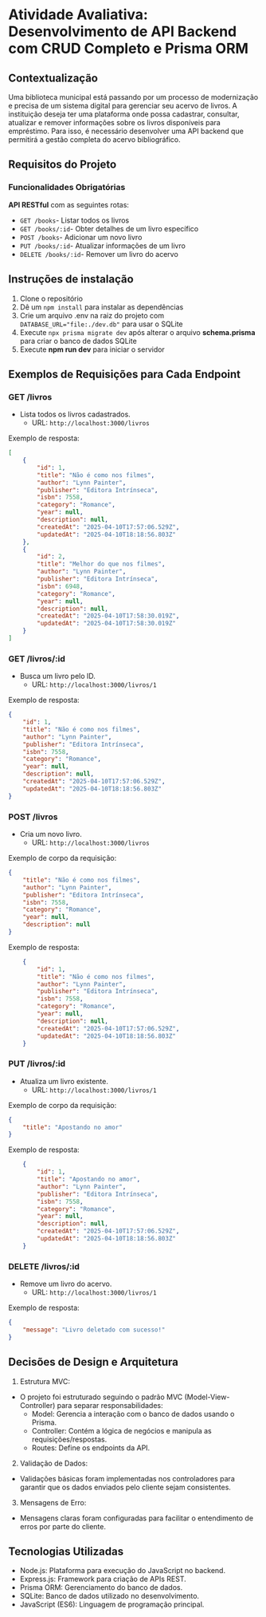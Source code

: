 # Atividade Avaliativa: Desenvolvimento de API Backend com CRUD Completo e Prisma ORM

## Contextualização

Uma biblioteca municipal está passando por um processo de modernização e precisa de um sistema digital para gerenciar seu acervo de livros. A instituição deseja ter uma plataforma onde possa cadastrar, consultar, atualizar e remover informações sobre os livros disponíveis para empréstimo. Para isso, é necessário desenvolver uma API backend que permitirá a gestão completa do acervo bibliográfico.

## Requisitos do Projeto

### Funcionalidades Obrigatórias

**API RESTful** com as seguintes rotas: 
- `GET /books`- Listar todos os livros 
- `GET /books/:id`- Obter detalhes de um livro específico 
- `POST /books`- Adicionar um novo livro 
- `PUT /books/:id`- Atualizar informações de um livro 
- `DELETE /books/:id`- Remover um livro do acervo

## Instruções de instalação

1. Clone o repositório
2. Dê um `npm install` para instalar as dependências
3. Crie um arquivo .env na raiz do projeto com `DATABASE_URL="file:./dev.db"` para usar o SQLite
4. Execute `npx prisma migrate dev` após alterar o arquivo **schema.prisma** para criar o banco de dados SQLite
5. Execute **npm run dev** para iniciar o servidor

## Exemplos de Requisições para Cada Endpoint

### GET /livros

- Lista todos os livros cadastrados.
    - URL: `http://localhost:3000/livros`

Exemplo de resposta:

```json
[
    {
        "id": 1,
        "title": "Não é como nos filmes",
        "author": "Lynn Painter",
        "publisher": "Editora Intrínseca",
        "isbn": 7558,
        "category": "Romance",
        "year": null,
        "description": null,
        "createdAt": "2025-04-10T17:57:06.529Z",
        "updatedAt": "2025-04-10T18:18:56.803Z"
    },
    {
        "id": 2,
        "title": "Melhor do que nos filmes",
        "author": "Lynn Painter",
        "publisher": "Editora Intrínseca",
        "isbn": 6948,
        "category": "Romance",
        "year": null,
        "description": null,
        "createdAt": "2025-04-10T17:58:30.019Z",
        "updatedAt": "2025-04-10T17:58:30.019Z"
    }
]
```

### GET /livros/:id

- Busca um livro pelo ID.
    - URL: `http://localhost:3000/livros/1`

Exemplo de resposta:

```json
{
    "id": 1,
    "title": "Não é como nos filmes",
    "author": "Lynn Painter",
    "publisher": "Editora Intrínseca",
    "isbn": 7558,
    "category": "Romance",
    "year": null,
    "description": null,
    "createdAt": "2025-04-10T17:57:06.529Z",
    "updatedAt": "2025-04-10T18:18:56.803Z"
}
```

### POST /livros

- Cria um novo livro.
    - URL: `http://localhost:3000/livros`

Exemplo de corpo da requisição:

```json
{
    "title": "Não é como nos filmes",
    "author": "Lynn Painter",
    "publisher": "Editora Intrínseca",
    "isbn": 7558,
    "category": "Romance",
    "year": null,
    "description": null
}
```

Exemplo de resposta:

```json
    {
        "id": 1,
        "title": "Não é como nos filmes",
        "author": "Lynn Painter",
        "publisher": "Editora Intrínseca",
        "isbn": 7558,
        "category": "Romance",
        "year": null,
        "description": null,
        "createdAt": "2025-04-10T17:57:06.529Z",
        "updatedAt": "2025-04-10T18:18:56.803Z"
    }
```

### PUT /livros/:id

- Atualiza um livro existente.
    - URL: `http://localhost:3000/livros/1`

Exemplo de corpo da requisição:

```json
{
    "title": "Apostando no amor"
}
```

Exemplo de resposta:

```json
    {
        "id": 1,
        "title": "Apostando no amor",
        "author": "Lynn Painter",
        "publisher": "Editora Intrínseca",
        "isbn": 7558,
        "category": "Romance",
        "year": null,
        "description": null,
        "createdAt": "2025-04-10T17:57:06.529Z",
        "updatedAt": "2025-04-10T18:18:56.803Z"
    }
```

### DELETE /livros/:id

- Remove um livro do acervo.
    - URL: `http://localhost:3000/livros/1`

Exemplo de resposta:

```json
{
    "message": "Livro deletado com sucesso!"
}
```

## Decisões de Design e Arquitetura

1. Estrutura MVC:

- O projeto foi estruturado seguindo o padrão MVC (Model-View-Controller) para separar responsabilidades:
    - Model: Gerencia a interação com o banco de dados usando o Prisma.
    - Controller: Contém a lógica de negócios e manipula as requisições/respostas.
    - Routes: Define os endpoints da API.

2. Validação de Dados:

- Validações básicas foram implementadas nos controladores para garantir que os dados enviados pelo cliente sejam consistentes.

3. Mensagens de Erro:

- Mensagens claras foram configuradas para facilitar o entendimento de erros por parte do cliente.

## Tecnologias Utilizadas

- Node.js: Plataforma para execução do JavaScript no backend.
- Express.js: Framework para criação de APIs REST.
- Prisma ORM: Gerenciamento do banco de dados.
- SQLite: Banco de dados utilizado no desenvolvimento.
- JavaScript (ES6): Linguagem de programação principal.